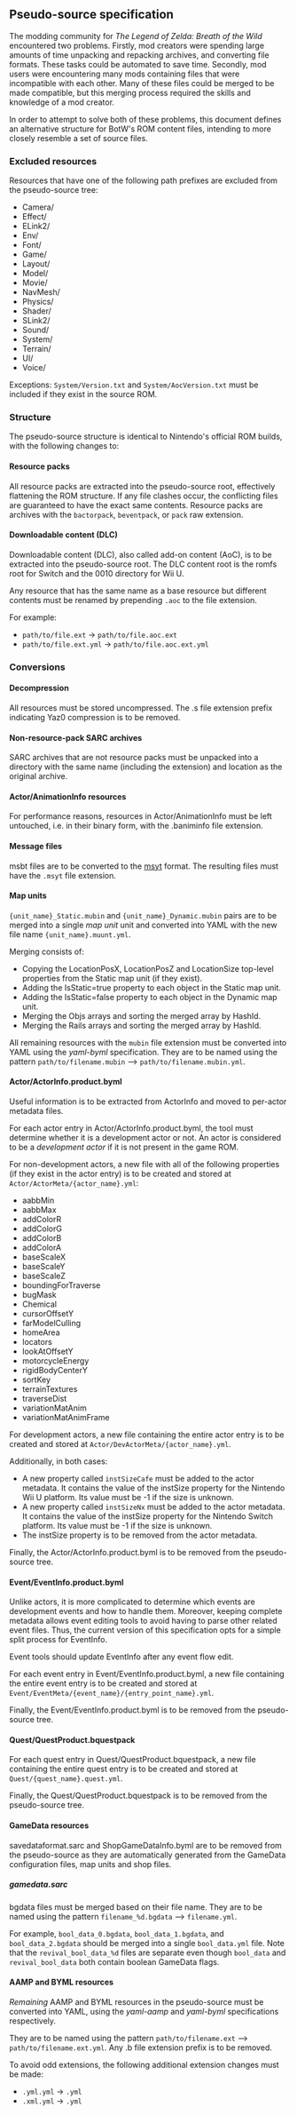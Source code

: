 ## Pseudo-source specification

The modding community for *The Legend of Zelda: Breath of the Wild* encountered two problems. Firstly, mod creators were spending large amounts of time unpacking and repacking archives, and converting file formats. These tasks could be automated to save time. Secondly, mod users were encountering many mods containing files that were incompatible with each other. Many of these files could be merged to be made compatible, but this merging process required the skills and knowledge of a mod creator.

In order to attempt to solve both of these problems, this document defines an alternative structure for BotW's ROM content files, intending to more closely resemble a set of source files.

### Excluded resources

Resources that have one of the following path prefixes are excluded from the pseudo-source tree:

* Camera/
* Effect/
* ELink2/
* Env/
* Font/
* Game/
* Layout/
* Model/
* Movie/
* NavMesh/
* Physics/
* Shader/
* SLink2/
* Sound/
* System/
* Terrain/
* UI/
* Voice/

Exceptions: `System/Version.txt` and `System/AocVersion.txt` must be included if they exist in the source ROM.

### Structure

The pseudo-source structure is identical to Nintendo's official ROM builds, with the following changes to:

#### Resource packs

All resource packs are extracted into the pseudo-source root, effectively flattening the ROM structure. If any file clashes occur, the conflicting files are guaranteed to have the exact same contents. Resource packs are archives with the `bactorpack`, `beventpack`, or `pack` raw extension.

#### Downloadable content (DLC)

Downloadable content (DLC), also called add-on content (AoC), is to be extracted into the pseudo-source root. The DLC content root is the romfs root for Switch and the 0010 directory for Wii U.

Any resource that has the same name as a base resource but different contents must be renamed by prepending `.aoc` to the file extension.

For example:

* `path/to/file.ext` -> `path/to/file.aoc.ext`
* `path/to/file.ext.yml` -> `path/to/file.aoc.ext.yml`

### Conversions

#### Decompression

All resources must be stored uncompressed. The .s file extension prefix indicating Yaz0 compression is to be removed.

#### Non-resource-pack SARC archives

SARC archives that are not resource packs must be unpacked into a directory with the same name (including the extension) and location as the original archive.

#### Actor/AnimationInfo resources

For performance reasons, resources in Actor/AnimationInfo must be left untouched, i.e. in their binary form, with the .baniminfo file extension.

#### Message files

msbt files are to be converted to the [msyt](https://github.com/jkcclemens/msyt) format. The resulting files must have the `.msyt` file extension.

#### Map units

`{unit_name}_Static.mubin` and `{unit_name}_Dynamic.mubin` pairs are to be merged into a single *map unit* unit and converted into YAML with the new file name `{unit_name}.muunt.yml`.

Merging consists of:

* Copying the LocationPosX, LocationPosZ and LocationSize top-level properties from the Static map unit (if they exist).
* Adding the IsStatic=true property to each object in the Static map unit.
* Adding the IsStatic=false property to each object in the Dynamic map unit.
* Merging the Objs arrays and sorting the merged array by HashId.
* Merging the Rails arrays and sorting the merged array by HashId.

All remaining resources with the `mubin` file extension must be converted into YAML using the *yaml-byml* specification. They are to be named using the pattern `path/to/filename.mubin` --> `path/to/filename.mubin.yml`.

#### Actor/ActorInfo.product.byml

Useful information is to be extracted from ActorInfo and moved to per-actor metadata files.

For each actor entry in Actor/ActorInfo.product.byml, the tool must determine whether it is a development actor or not. An actor is considered to be a *development actor* if it is not present in the game ROM.

For non-development actors, a new file with all of the following properties (if they exist in the actor entry) is to be created and stored at `Actor/ActorMeta/{actor_name}.yml`:

* aabbMin
* aabbMax
* addColorR
* addColorG
* addColorB
* addColorA
* baseScaleX
* baseScaleY
* baseScaleZ
* boundingForTraverse
* bugMask
* Chemical
* cursorOffsetY
* farModelCulling
* homeArea
* locators
* lookAtOffsetY
* motorcycleEnergy
* rigidBodyCenterY
* sortKey
* terrainTextures
* traverseDist
* variationMatAnim
* variationMatAnimFrame

For development actors, a new file containing the entire actor entry is to be created and stored at `Actor/DevActorMeta/{actor_name}.yml`.

Additionally, in both cases:

* A new property called `instSizeCafe` must be added to the actor metadata. It contains the value of the instSize property for the Nintendo Wii U platform. Its value must be -1 if the size is unknown.
* A new property called `instSizeNx` must be added to the actor metadata. It contains the value of the instSize property for the Nintendo Switch platform. Its value must be -1 if the size is unknown.
* The instSize property is to be removed from the actor metadata.

Finally, the Actor/ActorInfo.product.byml is to be removed from the pseudo-source tree.

#### Event/EventInfo.product.byml

Unlike actors, it is more complicated to determine which events are development events and how to handle them. Moreover, keeping complete metadata allows event editing tools to avoid having to parse other related event files. Thus, the current version of this specification opts for a simple split process for EventInfo.

Event tools should update EventInfo after any event flow edit.

For each event entry in Event/EventInfo.product.byml, a new file containing the entire event entry is to be created and stored at `Event/EventMeta/{event_name}/{entry_point_name}.yml`.

Finally, the Event/EventInfo.product.byml is to be removed from the pseudo-source tree.

#### Quest/QuestProduct.bquestpack

For each quest entry in Quest/QuestProduct.bquestpack, a new file containing the entire quest entry is to be created and stored at `Quest/{quest_name}.quest.yml`.

Finally, the Quest/QuestProduct.bquestpack is to be removed from the pseudo-source tree.

#### GameData resources

savedataformat.sarc and ShopGameDataInfo.byml are to be removed from the pseudo-source as they are automatically generated from the GameData configuration files, map units and shop files.

##### gamedata.sarc

bgdata files must be merged based on their file name. They are to be named using the pattern `filename_%d.bgdata` --> `filename.yml`.

For example, `bool_data_0.bgdata`, `bool_data_1.bgdata`, and `bool_data_2.bgdata` should be merged into a single `bool_data.yml` file. Note that the `revival_bool_data_%d` files are separate even though `bool_data` and `revival_bool_data` both contain boolean GameData flags.

#### AAMP and BYML resources

*Remaining* AAMP and BYML resources in the pseudo-source must be converted into YAML, using the *yaml-aamp* and *yaml-byml* specifications respectively.

They are to be named using the pattern `path/to/filename.ext` --> `path/to/filename.ext.yml`. Any .b file extension prefix is to be removed.

To avoid odd extensions, the following additional extension changes must be made:

* `.yml.yml` -> `.yml`
* `.xml.yml` -> `.yml`
